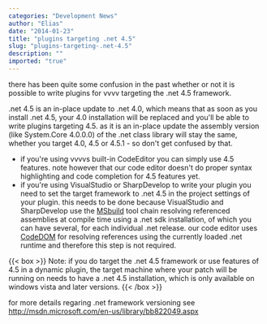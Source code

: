 ```yaml
---
categories: "Development News"
author: "Elias"
date: "2014-01-23"
title: "plugins targeting .net 4.5"
slug: "plugins-targeting-.net-4.5"
description: ""
imported: "true"
---
```



there has been quite some confusion in the past whether or not it is possible to write plugins for vvvv targeting the .net 4.5 framework.

.net 4.5 is an in-place update to .net 4.0, which means that as soon as you install .net 4.5, your 4.0 installation will be replaced and you'll be able to write plugins targeting 4.5. 
as it is an in-place update the assembly version (like System.Core 4.0.0.0) of the .net class library will stay the same, whether you target 4.0, 4.5 or 4.5.1 - so don't get confused by that.
* if you're using vvvvs built-in CodeEditor you can simply use 4.5 features. note however that our code editor doesn't do proper syntax highlighting and code completion for 4.5 features yet.
* if you're using VisualStudio or SharpDevelop to write your plugin you need to set the target framework to .net 4.5 in the project settings of your plugin. this needs to be done because VisualStudio and SharpDevelop use the [MSbuild](http://msdn.microsoft.com/en-us/library/0k6kkbsd.aspx) tool chain resolving referenced assemblies at compile time using a .net sdk installation, of which you can have several, for each individual .net release. our code editor uses [CodeDOM](http://msdn.microsoft.com/en-us/library/y2k85ax6%28v=vs.110%29.aspx) for resolving references using the currently loaded .net runtime and therefore this step is not required.

{{< box >}}
Note:
if you do target the .net 4.5 framework or use features of 4.5 in a dynamic plugin, the target machine where your patch will be running on needs to have a .net 4.5 installation, which is only available on windows vista and later versions.
{{< /box >}}

for more details regaring .net framework versioning see http://msdn.microsoft.com/en-us/library/bb822049.aspx